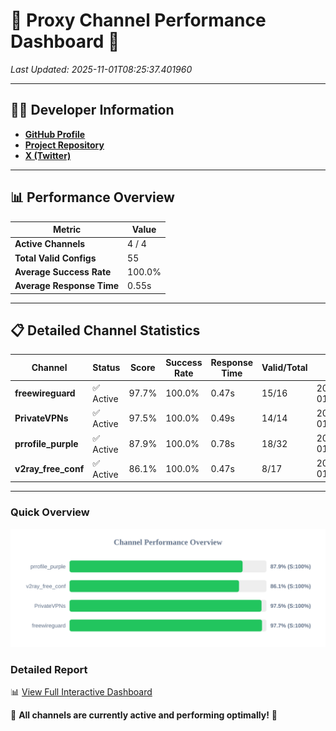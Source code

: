 # 🌟 Proxy Channel Performance Dashboard 🌟

_Last Updated: 2025-11-01T08:25:37.401960_

---

## 👩‍💻 Developer Information

- **[GitHub Profile](https://github.com/4n0nymou3)**  
- **[Project Repository](https://github.com/4n0nymou3/multi-proxy-config-fetcher)**  
- **[X (Twitter)](https://x.com/4n0nymou3)**  

---

## 📊 Performance Overview

| Metric                | Value       |
|-----------------------|-------------|
| **Active Channels**   | 4 / 4       |
| **Total Valid Configs** | 55          |
| **Average Success Rate** | 100.0%      |
| **Average Response Time** | 0.55s       |

---

## 📋 Detailed Channel Statistics

| Channel          | Status     | Score  | Success Rate | Response Time | Valid/Total | Last Success               |
|------------------|------------|--------|--------------|---------------|-------------|----------------------------|
| **freewireguard**  | ✅ Active  | 97.7%  | 100.0% | 0.47s         | 15/16       | 2025-11-01T08:25:37.400204 |
| **PrivateVPNs**  | ✅ Active  | 97.5%  | 100.0% | 0.49s         | 14/14       | 2025-11-01T08:25:36.907665 |
| **prrofile_purple**  | ✅ Active  | 87.9%  | 100.0% | 0.78s         | 18/32       | 2025-11-01T08:25:35.870559 |
| **v2ray_free_conf**  | ✅ Active  | 86.1%  | 100.0% | 0.47s         | 8/17       | 2025-11-01T08:25:36.375125 |

---

### Quick Overview
<div align="center">
  <a href="https://raw.githubusercontent.com/nullluser/NullRepo/refs/heads/main/assets/channel_stats_chart.svg">
    <img src="https://raw.githubusercontent.com/nullluser/NullRepo/refs/heads/main/assets/channel_stats_chart.svg" alt="Source Performance Statistics" width="800">
  </a>
</div>

### Detailed Report
📊 [View Full Interactive Dashboard](https://htmlpreview.github.io/?https://github.com/nullluser/NullRepo/blob/main/assets/performance_report.html)

🎉 **All channels are currently active and performing optimally!** 🎉
